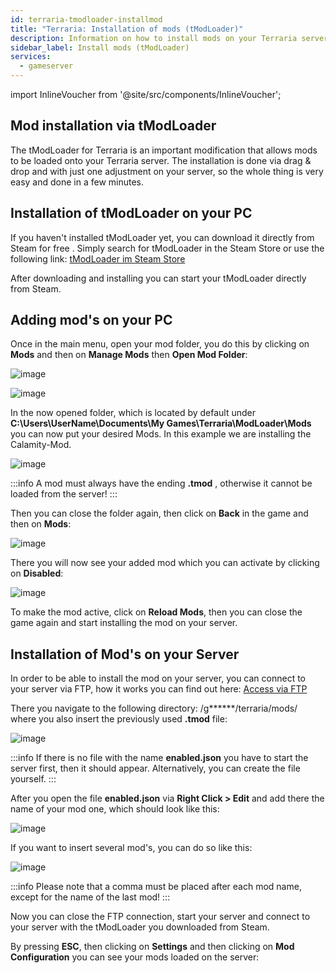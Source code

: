 ```yaml
---
id: terraria-tmodloader-installmod
title: "Terraria: Installation of mods (tModLoader)"
description: Information on how to install mods on your Terraria server using tModLoader - ZAP-Hosting.com documentation
sidebar_label: Install mods (tModLoader)
services:
  - gameserver
---
```


import InlineVoucher from '@site/src/components/InlineVoucher';

<InlineVoucher />

## Mod installation via tModLoader

The tModLoader for Terraria is an important modification that allows mods to be loaded onto your Terraria server. The installation is done via drag & drop and with just one adjustment on your server, so the whole thing is very easy and done in a few minutes.


## Installation of tModLoader on your PC

If you haven't installed tModLoader yet, you can download it directly from Steam for free . Simply search for tModLoader in the Steam Store or use the following link: [tModLoader im Steam Store](https://store.steampowered.com/app/1281930/tModLoader/)

After downloading and installing you can start your tModLoader directly from Steam.

## Adding mod's on your PC

Once in the main menu, open your mod folder, you do this by clicking on **Mods** and then on **Manage Mods** then **Open Mod Folder**:

![image](https://screensaver01.zap-hosting.com/index.php/s/KYXqfC3oaFeti3t/preview)

![image](https://screensaver01.zap-hosting.com/index.php/s/sPbWCz9KiY6n9dN/preview)

In the now opened folder, which is located by default under **C:\Users\UserName\Documents\My Games\Terraria\ModLoader\Mods** you can now put your desired Mods.
In this example we are installing the Calamity-Mod.

![image](https://screensaver01.zap-hosting.com/index.php/s/bbXjf6JpMKC6jzq/preview)

:::info
A mod must always have the ending **.tmod** , otherwise it cannot be loaded from the server!
:::

Then you can close the folder again, then click on **Back** in the game and then on **Mods**: 

![image](https://screensaver01.zap-hosting.com/index.php/s/95y5k6AfobCJJed/preview)

There you will now see your added mod which you can activate by clicking on **Disabled**:

![image](https://screensaver01.zap-hosting.com/index.php/s/dCbgnKbeWkr2JeY/preview)

To make the mod active, click on **Reload Mods**, then you can close the game again and start installing the mod on your server.


## Installation of Mod's on your Server

In order to be able to install the mod on your server, you can connect to your server via FTP, how it works you can find out here: [Access via FTP](gameserver-ftpaccess.md)

There you navigate to the following directory: /g******/terraria/mods/ where you also insert the previously used **.tmod** file:

![image](https://screensaver01.zap-hosting.com/index.php/s/7NtFqes4g9JfQLW/preview)

:::info
If there is no file with the name **enabled.json** you have to start the server first, then it should appear. Alternatively, you can create the file yourself.
:::

After you open the file **enabled.json** via **Right Click > Edit** and add there the name of your mod one, which should look like this:

![image](https://screensaver01.zap-hosting.com/index.php/s/FECRXyNGsNNwadd/preview)

If you want to insert several mod's, you can do so like this: 

![image](https://screensaver01.zap-hosting.com/index.php/s/dtSqazRiH6zBRqD/preview)

:::info
Please note that a comma must be placed after each mod name, except for the name of the last mod!
:::

Now you can close the FTP connection, start your server and connect to your server with the tModLoader you downloaded from Steam.

By pressing **ESC**, then clicking on **Settings** and then clicking on **Mod Configuration** you can see your mods loaded on the server:
